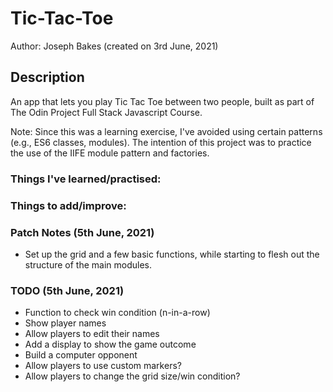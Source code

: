 # Tic-Tac-Toe

Author: Joseph Bakes (created on 3rd June, 2021)

## Description
An app that lets you play Tic Tac Toe between two people, built as part of The Odin Project Full Stack Javascript Course.

Note: Since this was a learning exercise, I've avoided using certain patterns (e.g., ES6 classes, modules). The intention of this project was to practice the use of the IIFE module pattern and factories.

### Things I've learned/practised:

### Things to add/improve:

### Patch Notes (5th June, 2021)
- Set up the grid and a few basic functions, while starting to flesh out the structure of the main modules.

### TODO (5th June, 2021)
- Function to check win condition (n-in-a-row)
- Show player names
- Allow players to edit their names
- Add a display to show the game outcome
- Build a computer opponent
- Allow players to use custom markers?
- Allow players to change the grid size/win condition?